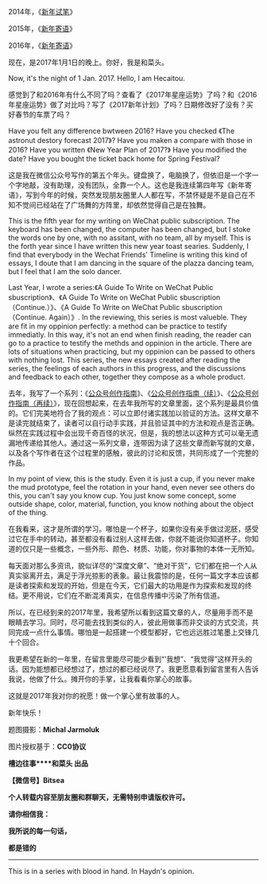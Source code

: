 2014年，《[新年试笔](http://mp.weixin.qq.com/mp/appmsg/show?__biz=MjM5MjAzODU2MA==&appmsgid=100900607&itemidx=1&sign=3f878074586007aa8c871c2ab60dc498#wechat_redirect)》

2015年，《[新年寄语](http://mp.weixin.qq.com/s?__biz=MjM5MjAzODU2MA==&mid=203565550&idx=1&sn=8a23a66a1336086211d1f51a0857b070&scene=21#wechat_redirect)》

2016年，《[新年寄语](http://mp.weixin.qq.com/s?__biz=MjM5MjAzODU2MA==&mid=401236596&idx=1&sn=6995c0811bf84d695c59dbb51fa5cd6e&scene=21#wechat_redirect)》

现在，是2017年1月1日的晚上。你好，我是和菜头。

Now, it's the night of 1 Jan. 2017. Hello, I am  Hecaitou.

感觉到了和2016年有什么不同了吗？查看了《2017年星座运势》了吗？和《2016年星座运势》做了对比吗？写了《2017新年计划》了吗？日期修改好了没有？买好春节的车票了吗？

Have  you felt any difference bwtween 2016?  Have you checked 《The astronut destory forecast 2017》? Have you maken a compare with those in 2016? Have you written 《New Year Plan of 2017?》 Have you modified the date? Have you bought the ticket back home for Spring Festival?

这是我在微信公众号写作的第五个年头。键盘换了，电脑换了，但依旧是一个字一个字地敲，没有助理，没有团队，全靠一个人。这也是我连续第四年写《新年寄语》，写到今年的时候，突然发现朋友圈里人人都在写，不禁怀疑是不是自己在不知不觉间已经站在了广场舞的方阵里，却依然觉得自己是在独舞。

This is the fifth year for my writing on WeChat public subscription. The keyboard has been changed, the computer has been changed, but I stoke the words one by one, with no assitant, with no team, all by myself. This is the forth year since I have written this new year toast searies. Suddenly, I find that everybody in the Wechat Friends' Timeline is writing this kind of essays, I doute that I am dancing in the square of the plazza dancing team, but I feel that I am the solo dancer.



Last Year, I wrote a series:《A Guide To Write on WeChat Public sbuscription》、《A Guide To Write on WeChat Public sbuscription（Continue.）》、《A Guide To Write on WeChat Public sbuscription（Continue. Again）》. In the reviewing, this series is most valueble. They are fit in my oppinion perfectly: a method can be practice to testify immediatly.  In this way, it's not an end when finish reading, the reader can go to a practice to testify the methds and oppinion in the article. There are lots of situations when practicing, but my oppinion can be passed to others with nothing lost. This series, the new essays created after reading the series, the feelings of each authors in this progress, and the discussions and feedback to each other, together they compose as a whole product.

去年，我写了一个系列：《[公众号创作指南](http://mp.weixin.qq.com/s?__biz=MjM5MjAzODU2MA==&mid=2652780084&idx=1&sn=3403f3230ab132b877591899223075f1&chksm=bd46fdfb8a3174edc19ab9009f8d251b5cd3df84ac6c1eaa789b1e8863946ec7cf88c61050a2&scene=21#wechat_redirect)》、《[公众号创作指南（续）](http://mp.weixin.qq.com/s?__biz=MjM5MjAzODU2MA==&mid=2652780090&idx=1&sn=240df11f2ef48aecbfd3c553063af3dd&chksm=bd46fdf58a3174e3d620c63005eb39b5c3177667fba1761ac544ff042853e2cdc370f7e2a92a&scene=21#wechat_redirect)》、《[公众号创作指南（再续）](http://mp.weixin.qq.com/s?__biz=MjM5MjAzODU2MA==&mid=2652780094&idx=1&sn=805201470764af66fe5e8835e9462d3c&chksm=bd46fdf18a3174e7ed5f7dec5fa55b18e3bba7299a7553b85d7e552e8be426c322c22d4dd86d&scene=21#wechat_redirect)》，现在回想起来，在去年我所写的文章里面，这个系列是最具价值的。它们完美地符合了我的观点：可以立即付诸实践加以验证的方法。这样文章不是读完就结束了，读者可以自行动手实践，并且验证其中的方法和观点是否正确。纵然在实践过程中会出现千奇百怪的状况，但是，我的想法以这种方式可以毫无遗漏地传递给其他人。通过这一系列文章，连带因为读了这些文章而新写就的文章，以及各个写作者在这个过程里的感触，彼此的讨论和反馈，共同形成了一个完整的作品。

In my point of view, this is the study. Even it is just a cup, if you never make the mud prototype, feel the rotation in your hand, even never see others do this, you can't say you know cup. You just know some concept, some outside shape, color, material, function, you know nothing about the object of the thing.

在我看来，这才是所谓的学习。哪怕是一个杯子，如果你没有亲手做过泥胚，感受过它在手中的转动，甚至都没有看过别人这样去做，你就不能说你知道杯子。你知道的仅只是一些概念，一些外形、颜色、材质、功能，你对事物的本体一无所知。

每天面对那么多资讯，貌似详尽的“深度文章”、“绝对干货”，它们都在把一个人从真实驱离开去，满足于浮光掠影的表象。最让我震惊的是，任何一篇文字本应该都是读者探索和发现的开始，但是在今天，它们最大的功用是作为探索和发现的终结。更不用说，它们在不断混淆真实，在信息传播中污染了所有信道。

所以，在已经到来的2017年里，我希望所以看到这篇文章的人，尽量用手而不是眼睛去学习。同时，尽可能去找到类似的人，彼此用做事而非交谈的方式交流，共同完成一点什么事情。哪怕是一起搭建一个模型都好，它也远远胜过笔墨上交锋几十个回合。

我更希望在新的一年里，在留言里能尽可能少看到“'我想”、“我觉得”这样开头的话。因为能想都已经想过了，想过的都已经说尽了。我更愿意看到留言里有人告诉我说，他做了什么。摊开你的手掌，让我看看你掌心的故事。

这就是2017年我对你的祝愿！做一个掌心里有故事的人。

新年快乐！

题图摄影：**Michal Jarmoluk**

图片授权基于：**CC0协议**

**槽边往事****和菜头 出品**

**【微信号】Bitsea**

**个人转载内容至朋友圈和群聊天，无需特别申请版权许可。**

**请你相信我：**

**我所说的每一句话，**

**都是错的**



---

This is in a series with blood in hand. In Haydn's opinion.